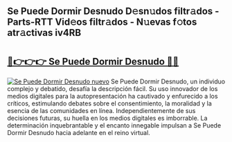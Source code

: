 ## Se Puede Dormir Desnudo D𝚎sn𝚞dos filtr𝚊dos - Parts-RTT Vid𝚎os filtr𝚊dos - N𝚞evas f𝚘tos atr𝚊ctivas iv4RB

# <h2><a href="http://mbc0pf.tromn.icu/?c=Se+Puede+Dormir+Desnudo">🔗👉👉👉 Se Puede Dormir Desnudo 🔗🔗</a></h2>

[![Se Puede Dormir Desnudo nuevo](https://i.imgur.com/pEAQMta.gif)](http://mbc0pf.tromn.icu/?c=Se+Puede+Dormir+Desnudo)
Se Puede Dormir Desnudo, un individuo complejo y debatido, desafía la descripción fácil. Su uso innovador de los medios digitales para la autopresentación ha cautivado y enfurecido a los críticos, estimulando debates sobre el consentimiento, la moralidad y la esencia de las comunidades en línea. Independientemente de sus decisiones futuras, su huella en los medios digitales es imborrable. La determinación inquebrantable y el encanto innegable impulsan a Se Puede Dormir Desnudo hacia adelante en el reino virtual.
